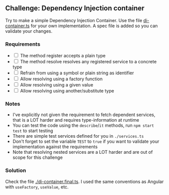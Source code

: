 ## Challenge: Dependency Injection container

Try to make a simple Dependency Injection Container.
Use the file [di-container.ts](./di-container.ts) for your own implementation.
A spec file is added so you can validate your changes.

### Requirements

* <input type="checkbox"> The method register accepts a plain type
* <input type="checkbox"> The method resolve resolves any registered service to a concrete type
* <input type="checkbox"> Refrain from using a symbol or plain string as identifier
* <input type="checkbox"> Allow resolving using a factory function
* <input type="checkbox"> Allow resolving using a given value
* <input type="checkbox"> Allow resolving using another/substitute type

### Notes

* I've explicitly not given the requirement to fetch dependent services, that is a LOT harder and requires type-information at runtime
* You can test the code using the `describe`/`it` methods, run `npm start test` to start testing
* There are simple test services defined for you in `./services.ts`
* Don't forget to set the variable `TEST` to `true` if you want to validate your implementation against the requirements
* Note that resolving nested services are a LOT harder and are out of scope for this challenge

### Solution

Check the file [./di-container.final.ts](./di-container.final.ts).
I used the same conventions as Angular with `useFactory`, `useValue`, etc.